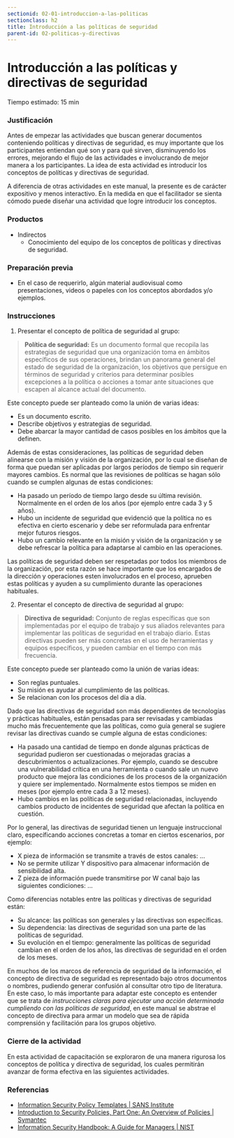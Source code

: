 ```yaml
---
sectionid: 02-01-introduccion-a-las-politicas
sectionclass: h2
title: Introducción a las políticas de seguridad
parent-id: 02-politicas-y-directivas
---
```

# Introducción a las políticas y directivas de seguridad
Tiempo estimado: 15 min

### Justificación
Antes de empezar las actividades que buscan generar documentos conteniendo políticas y directivas de seguridad, es muy importante que los participantes entiendan qué son y para qué sirven, disminuyendo los errores, mejorando el flujo de las actividades e involucrando de mejor manera a los participantes. La idea de esta actividad es introducir los conceptos de políticas y directivas de seguridad.

A diferencia de otras actividades en este manual, la presente es de carácter expositivo y menos interactivo. En la medida en que el facilitador se sienta cómodo puede diseñar una actividad que logre introducir los conceptos.

### Productos
* Indirectos
  * Conocimiento del equipo de los conceptos de políticas y directivas de seguridad.

### Preparación previa
* En el caso de requerirlo, algún material audiovisual como presentaciones, videos o papeles con los conceptos abordados y/o ejemplos.

### Instrucciones
1. Presentar el concepto de política de seguridad al grupo:

  > **Política de seguridad:** Es un documento formal que recopila las estrategias de seguridad que una organización toma en ámbitos específicos de sus operaciones, brindan un panorama general del estado de seguridad de la organización, los objetivos que persigue en términos de seguridad y criterios para determinar posibles excepciones a la política o acciones a tomar ante situaciones que escapen al alcance actual del documento.

  Este concepto puede ser planteado como la unión de varias ideas:
  * Es un documento escrito.
  * Describe objetivos y estrategias de seguridad.
  * Debe abarcar la mayor cantidad de casos posibles en los ámbitos que la definen.

  Además de estas consideraciones, las políticas de seguridad deben alinearse con la misión y visión de la organización, por lo cual se diseñan de forma que puedan ser aplicadas por largos períodos de tiempo sin requerir mayores cambios. Es normal que las revisiones de políticas se hagan sólo cuando se cumplen algunas de estas condiciones:
  * Ha pasado un período de tiempo largo desde su última revisión. Normalmente en el orden de los años (por ejemplo entre cada 3 y 5 años).
  * Hubo un incidente de seguridad que evidenció que la política no es efectiva en cierto escenario y debe ser reformulada para enfrentar mejor futuros riesgos.
  * Hubo un cambio relevante en la misión y visión de la organización y se debe refrescar la política para adaptarse al cambio en las operaciones.

  Las políticas de seguridad deben ser respetadas por todos los miembros de la organización, por esta razón se hace importante que los encargados de la dirección y operaciones esten involucrados en el proceso, aprueben estas políticas y ayuden a su cumplimiento durante las operaciones habituales.

2. Presentar el concepto de directiva de seguridad al grupo:

  > **Directiva de seguridad:** Conjunto de reglas específicas que son implementadas por el equipo de trabajo y sus aliados relevantes para implementar las políticas de seguridad en el trabajo diario. Estas directivas pueden ser más concretas en el uso de herramientas y equipos específicos, y pueden cambiar en el tiempo con más frecuencia.

  Este concepto puede ser planteado como la unión de varias ideas:
  * Son reglas puntuales.
  * Su misión es ayudar al cumplimiento de las políticas.
  * Se relacionan con los procesos del día a día.

  Dado que las directivas de seguridad son más dependientes de tecnologías y prácticas habituales, están pensadas para ser revisadas y cambiadas mucho más frecuentemente que las políticas, como guía general se sugiere revisar las directivas cuando se cumple alguna de estas condiciones:
  * Ha pasado una cantidad de tiempo en donde algunas prácticas de seguridad pudieron ser cuestionadas o mejoradas gracias a descubrimientos o actualizaciones. Por ejemplo, cuando se descubre una vulnerabilidad crítica en una herramienta o cuando sale un nuevo producto que mejora las condiciones de los procesos de la organización y quiere ser implementado. Normalmente estos tiempos se miden en meses (por ejemplo entre cada 3 a 12 meses).
  * Hubo cambios en las políticas de seguridad relacionadas, incluyendo cambios producto de incidentes de seguridad que afectan la política en cuestión.

  Por lo general, las directivas de seguridad tienen un lenguaje instruccional claro, específicando acciones concretas a tomar en ciertos escenarios, por ejemplo:
  * X pieza de información se transmite a través de estos canales: ...
  * No se permite utilizar Y dispositivo para almacenar información de sensibilidad alta.
  * Z pieza de información puede transmitirse por W canal bajo las siguientes condiciones: ...

  Como diferencias notables entre las políticas y directivas de seguridad están:
  * Su alcance: las políticas son generales y las directivas son específicas.
  * Su dependencia: las directivas de seguridad son una parte de las políticas de seguridad.
  * Su evolución en el tiempo: generalmente las políticas de seguridad cambian en el orden de los años, las directivas de seguridad en el orden de los meses.

  En muchos de los marcos de referencia de seguridad de la información, el concepto de directiva de seguridad es representado bajo otros documentos o nombres, pudiendo generar confusión al consultar otro tipo de literatura. En este caso, lo más importante para adaptar este concepto es entender que se trata de *instrucciones claras para ejecutar una acción determinada cumpliendo con las políticas de seguridad*, en este manual se abstrae el concepto de directiva para armar un modelo que sea de rápida comprensión y facilitación para los grupos objetivo.

### Cierre de la actividad
En esta actividad de capacitación se exploraron de una manera rigurosa los conceptos de política y directiva de seguridad, los cuales permitirán avanzar de forma efectiva en las siguientes actividades.

### Referencias
* [Information Security Policy Templates | SANS Institute](https://www.sans.org/security-resources/policies)
* [Introduction to Security Policies, Part One: An Overview of Policies | Symantec](https://www.symantec.com/connect/articles/introduction-security-policies-part-one-overview-policies)
* [Information Security Handbook: A Guide for Managers | NIST](http://nvlpubs.nist.gov/nistpubs/Legacy/SP/nistspecialpublication800-100.pdf)